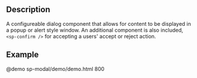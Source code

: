 <!--
@module {can.Component} sp-modal <sp-modal />
@memberof spectre-canjs.components
-->

## Description
A configureable dialog component that allows for content to be displayed in a popup
or alert style window. An additional component is also included, `<sp-confirm />` for
accepting a users' accept or reject action.

## Example

@demo sp-modal/demo/demo.html 800
